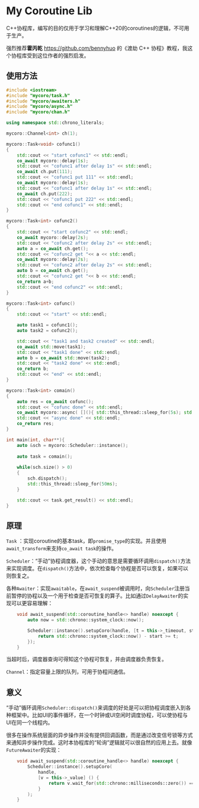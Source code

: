 # My Coroutine Lib

C++协程库，编写的目的仅用于学习和理解C++20的coroutines的逻辑，不可用于生产。

强烈推荐**霍丙乾** https://github.com/bennyhuo 的《渡劫 C++ 协程》教程，我这个协程库受到这位作者的强烈启发。

## 使用方法

```cpp
#include <iostream>
#include "mycoro/task.h"
#include "mycoro/awaiters.h"
#include "mycoro/async.h"
#include "mycoro/chan.h"

using namespace std::chrono_literals;

mycoro::Channel<int> ch(1);

mycoro::Task<void> cofunc1()
{
    std::cout << "start cofunc1" << std::endl;
    co_await mycoro::delay(1s);
    std::cout << "cofunc1 after delay 1s" << std::endl;
    co_await ch.put(111);
    std::cout << "cofunc1 put 111" << std::endl;
    co_await mycoro::delay(1s);
    std::cout << "cofunc1 after delay 1s" << std::endl;
    co_await ch.put(222);
    std::cout << "cofunc1 put 222" << std::endl;
    std::cout << "end cofunc1" << std::endl;
}

mycoro::Task<int> cofunc2()
{
    std::cout << "start cofunc2" << std::endl;
    co_await mycoro::delay(2s);
    std::cout << "cofunc2 after delay 2s" << std::endl;
    auto a = co_await ch.get();
    std::cout << "cofunc2 get "<< a << std::endl;
    co_await mycoro::delay(2s);
    std::cout << "cofunc2 after delay 2s" << std::endl;
    auto b = co_await ch.get();
    std::cout << "cofunc2 get "<< b << std::endl;
    co_return a+b;
    std::cout << "end cofunc2" << std::endl;
}

mycoro::Task<int> cofunc()
{
    std::cout << "start" << std::endl;

    auto task1 = cofunc1();
    auto task2 = cofunc2();

    std::cout << "task1 and task2 created" << std::endl;
    co_await std::move(task1);
    std::cout << "task1 done" << std::endl;
    auto b = co_await std::move(task2);
    std::cout << "task2 done" << std::endl;
    co_return b;
    std::cout << "end" << std::endl;
}

mycoro::Task<int> comain()
{
    auto res = co_await cofunc();
    std::cout << "cofunc done" << std::endl;
    co_await mycoro::async( [](){ std::this_thread::sleep_for(5s); std::cout << "run in async" << std::endl; } );
    std::cout << "async done" << std::endl;
    co_return res;
}

int main(int, char**){
    auto &sch = mycoro::Scheduler::instance();
    
    auto task = comain();
    
    while(sch.size() > 0)
    {
        sch.dispatch();
        std::this_thread::sleep_for(50ms);
    }

    std::cout << task.get_result() << std::endl;
}

```

## 原理

`Task` ：实现coroutine的基本task，即`promise_type`的实现。并且使用`await_transform`来支持`co_await task`的操作。

`Scheduler`：“手动”协程调度器，这个手动的意思是需要循环调用`dispatch()`方法来实现调度。在`dispatch()`方法中，依次检查每个协程是否可以恢复，如果可以则恢复之。

各种`Awaiter`：实现`awaitable`，在`await_suspend`被调用时，向`Scheduler`注册当前暂停的协程以及一个用于检查是否可恢复的算子。比如通过`DelayAwaiter`的实现可以更容易理解：

```cpp
    void await_suspend(std::coroutine_handle<> handle) noexcept {
        auto now = std::chrono::system_clock::now();

        Scheduler::instance().setupCoro(handle, [t = this->_timeout, start = now](){
            return std::chrono::system_clock::now() - start >= t;
        });
    }
```

当超时后，调度器查询可得知这个协程可恢复，并由调度器负责恢复。

`Channel`：指定容量上限的队列，可用于协程间通信。

## 意义

“手动”循环调用`Scheduler::dispatch()`来调度的好处是可以把协程调度嵌入到各种框架中。比如UI的事件循环，在一个时钟或UI空闲时调度协程，可以使协程与UI在同一个线程内。

很多在操作系统层面的异步操作并没有提供回调函数，而是通过改变信号锁等方式来通知异步操作完成。这时本协程库的“轮询”逻辑就可以很自然的应用上去。就像`FutureAwaiter`的实现：

```cpp
    void await_suspend(std::coroutine_handle<> handle) noexcept {
        Scheduler::instance().setupCoro(
            handle,
            [v = this->_value] () {
                return v.wait_for(std::chrono::milliseconds::zero()) == std::future_status::ready;
            }
        );
    }
```


